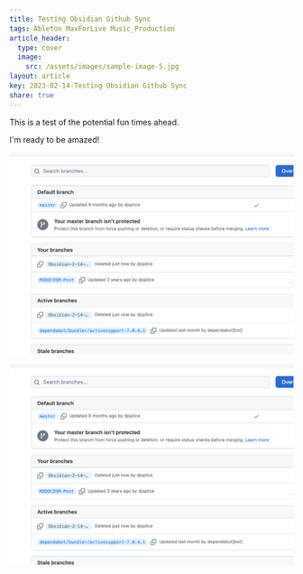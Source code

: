```yaml
---
title: Testing Obsidian Github Sync
tags: Ableton MaxForLive Music_Production
article_header:
  type: cover
  image:
    src: /assets/images/sample-image-5.jpg
layout: article
key: 2023-02-14-Testing Obsidian Github Sync
share: true
---
```

This is a test of the potential fun times ahead. 

I'm ready to be amazed!


![Pasted image 20230214125920.png](..//assets/images/Pasted%20image%2020230214125920.png)


![Pasted image 20230214125920.png](..//assets/images/Pasted%20image%2020230214125920.png)